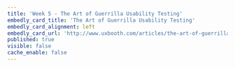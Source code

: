 ```yaml
---
title: 'Week 5 - The Art of Guerrilla Usability Testing'
embedly_card_title: 'The Art of Guerrilla Usability Testing'
embedly_card_alignment: left
embedly_card_url: 'http://www.uxbooth.com/articles/the-art-of-guerrilla-usability-testing/'
published: true
visible: false
cache_enable: false
---
```

